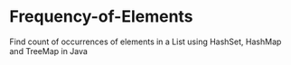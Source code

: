 # Frequency-of-Elements
Find count of occurrences of elements in a List using HashSet, HashMap and TreeMap in Java  
